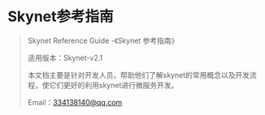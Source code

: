 # Skynet参考指南

> Skynet Reference Guide -《Skynet 参考指南》
>
> 适用版本：Skynet-v2.1
>
> 本文档主要是针对开发人员，帮助他们了解skynet的常用概念以及开发流程，使它们更好的利用skynet进行微服务开发。
>
> Email：334138140@qq.com





